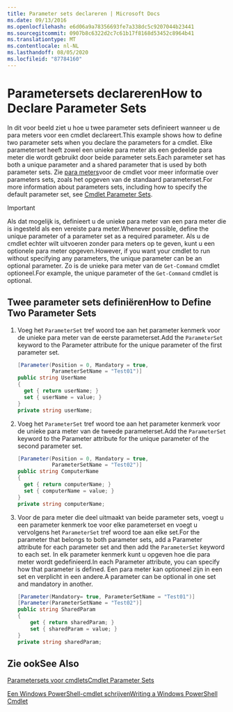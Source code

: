 ```yaml
---
title: Parameter sets declareren | Microsoft Docs
ms.date: 09/13/2016
ms.openlocfilehash: e6d06a9a78356693fe7a338dc5c9207044b23441
ms.sourcegitcommit: 0907b8c6322d2c7c61b17f8168d53452c8964b41
ms.translationtype: MT
ms.contentlocale: nl-NL
ms.lasthandoff: 08/05/2020
ms.locfileid: "87784160"
---
```

# <a name="how-to-declare-parameter-sets"></a><span data-ttu-id="4f421-102">Parametersets declareren</span><span class="sxs-lookup"><span data-stu-id="4f421-102">How to Declare Parameter Sets</span></span>

<span data-ttu-id="4f421-103">In dit voor beeld ziet u hoe u twee parameter sets definieert wanneer u de para meters voor een cmdlet declareert.</span><span class="sxs-lookup"><span data-stu-id="4f421-103">This example shows how to define two parameter sets when you declare the parameters for a cmdlet.</span></span> <span data-ttu-id="4f421-104">Elke parameterset heeft zowel een unieke para meter als een gedeelde para meter die wordt gebruikt door beide parameter sets.</span><span class="sxs-lookup"><span data-stu-id="4f421-104">Each parameter set has both a unique parameter and a shared parameter that is used by both parameter sets.</span></span> <span data-ttu-id="4f421-105">Zie [para meters](./cmdlet-parameter-sets.md)voor de cmdlet voor meer informatie over parameters sets, zoals het opgeven van de standaard parameterset.</span><span class="sxs-lookup"><span data-stu-id="4f421-105">For more information about parameters sets, including how to specify the default parameter set, see [Cmdlet Parameter Sets](./cmdlet-parameter-sets.md).</span></span>

> [!IMPORTANT]
> <span data-ttu-id="4f421-106">Als dat mogelijk is, definieert u de unieke para meter van een para meter die is ingesteld als een vereiste para meter.</span><span class="sxs-lookup"><span data-stu-id="4f421-106">Whenever possible, define the unique parameter of a parameter set as a required parameter.</span></span> <span data-ttu-id="4f421-107">Als u de cmdlet echter wilt uitvoeren zonder para meters op te geven, kunt u een optionele para meter opgeven.</span><span class="sxs-lookup"><span data-stu-id="4f421-107">However, if you want your cmdlet to run without specifying any parameters, the unique parameter can be an optional parameter.</span></span> <span data-ttu-id="4f421-108">Zo is de unieke para meter van de `Get-Command` cmdlet optioneel.</span><span class="sxs-lookup"><span data-stu-id="4f421-108">For example, the unique parameter of the `Get-Command` cmdlet is optional.</span></span>

## <a name="how-to-define-two-parameter-sets"></a><span data-ttu-id="4f421-109">Twee parameter sets definiëren</span><span class="sxs-lookup"><span data-stu-id="4f421-109">How to Define Two Parameter Sets</span></span>

1. <span data-ttu-id="4f421-110">Voeg het `ParameterSet` tref woord toe aan het parameter kenmerk voor de unieke para meter van de eerste parameterset.</span><span class="sxs-lookup"><span data-stu-id="4f421-110">Add the `ParameterSet` keyword to the Parameter attribute for the unique parameter of the first parameter set.</span></span>

   ```csharp
   [Parameter(Position = 0, Mandatory = true,
              ParameterSetName = "Test01")]
   public string UserName
   {
     get { return userName; }
     set { userName = value; }
   }
   private string userName;
   ```

2. <span data-ttu-id="4f421-111">Voeg het `ParameterSet` tref woord toe aan het parameter kenmerk voor de unieke para meter van de tweede parameterset.</span><span class="sxs-lookup"><span data-stu-id="4f421-111">Add the `ParameterSet` keyword to the Parameter attribute for the unique parameter of the second parameter set.</span></span>

   ```csharp
   [Parameter(Position = 0, Mandatory = true,
              ParameterSetName = "Test02")]
   public string ComputerName
   {
     get { return computerName; }
     set { computerName = value; }
   }
   private string computerName;
   ```

3. <span data-ttu-id="4f421-112">Voor de para meter die deel uitmaakt van beide parameter sets, voegt u een parameter kenmerk toe voor elke parameterset en voegt u vervolgens het `ParameterSet` tref woord toe aan elke set.</span><span class="sxs-lookup"><span data-stu-id="4f421-112">For the parameter that belongs to both parameter sets, add a Parameter attribute for each parameter set and then add the `ParameterSet` keyword to each set.</span></span> <span data-ttu-id="4f421-113">In elk parameter kenmerk kunt u opgeven hoe die para meter wordt gedefinieerd.</span><span class="sxs-lookup"><span data-stu-id="4f421-113">In each Parameter attribute, you can specify how that parameter is defined.</span></span> <span data-ttu-id="4f421-114">Een para meter kan optioneel zijn in een set en verplicht in een andere.</span><span class="sxs-lookup"><span data-stu-id="4f421-114">A parameter can be optional in one set and mandatory in another.</span></span>

   ```csharp
   [Parameter(Mandatory= true, ParameterSetName = "Test01")]
   [Parameter(ParameterSetName = "Test02")]
   public string SharedParam
   {
       get { return sharedParam; }
       set { sharedParam = value; }
   }
   private string sharedParam;
   ```

## <a name="see-also"></a><span data-ttu-id="4f421-115">Zie ook</span><span class="sxs-lookup"><span data-stu-id="4f421-115">See Also</span></span>

[<span data-ttu-id="4f421-116">Parametersets voor cmdlets</span><span class="sxs-lookup"><span data-stu-id="4f421-116">Cmdlet Parameter Sets</span></span>](./cmdlet-parameter-sets.md)

[<span data-ttu-id="4f421-117">Een Windows PowerShell-cmdlet schrijven</span><span class="sxs-lookup"><span data-stu-id="4f421-117">Writing a Windows PowerShell Cmdlet</span></span>](./writing-a-windows-powershell-cmdlet.md)
